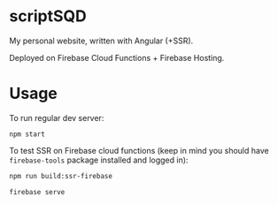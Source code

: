# scriptSQD

My personal website, written with Angular (+SSR).

Deployed on Firebase Cloud Functions + Firebase Hosting.

# Usage

To run regular dev server:

```
npm start
```

To test SSR on Firebase cloud functions
(keep in mind you should have `firebase-tools` package installed and logged in):

```bash
npm run build:ssr-firebase

firebase serve
```

